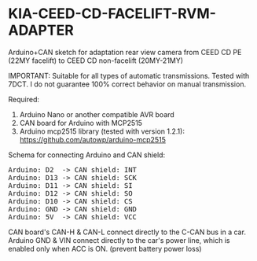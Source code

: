 # KIA-CEED-CD-FACELIFT-RVM-ADAPTER
Arduino+CAN sketch for adaptation rear view camera from CEED CD PE (22MY facelift) to CEED CD non-facelift (20MY-21MY)

IMPORTANT: Suitable for all types of automatic transmissions. Tested with 7DCT. I do not guarantee 100% correct behavior on manual transmission.

Required:
1) Arduino Nano or another compatible AVR board
2) CAN board for Arduino with MCP2515
3) Arduino mcp2515 library (tested with version 1.2.1): https://github.com/autowp/arduino-mcp2515

Schema for connecting Arduino and CAN shield:<br/>
<pre>Arduino: D2  -> CAN shield: INT
Arduino: D13 -> CAN shield: SCK
Arduino: D11 -> CAN shield: SI
Arduino: D12 -> CAN shield: SO
Arduino: D10 -> CAN shield: CS
Arduino: GND -> CAN shield: GND
Arduino: 5V  -> CAN shield: VCC</pre>

CAN board's CAN-H & CAN-L connect directly to the C-CAN bus in a car.
Arduino GND & VIN connect directly to the car's power line, which is enabled only when ACC is ON. (prevent battery power loss)
